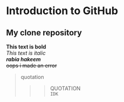 # Introduction to GitHub
## My clone repository
**This text is bold**\
_This text is italic_\
***rabia hakeem***\
~~oops i made an error~~
> quotation
>>> QUOTATION\
>>> ```IDK```
